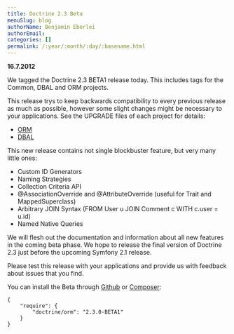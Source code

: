 ```yaml
---
title: Doctrine 2.3 Beta
menuSlug: blog
authorName: Benjamin Eberlei 
authorEmail: 
categories: []
permalink: /:year/:month/:day/:basename.html
---
```

**16.7.2012**

We tagged the Doctrine 2.3 BETA1 release today. This includes tags for
the Common, DBAL and ORM projects.

This release trys to keep backwards compatibility to every previous
release as much as possible, however some slight changes might be
necessary to your applications. See the UPGRADE files of each project
for details:

-   [ORM](https://github.com/doctrine/doctrine2/blob/master/UPGRADE.md)
-   [DBAL](https://github.com/doctrine/dbal/blob/master/UPGRADE)

This new release contains not single blockbuster feature, but very many
little ones:

-   Custom ID Generators
-   Naming Strategies
-   Collection Criteria API
-   @AssociationOverride and @AttributeOverride (useful for Trait and
    MappedSuperclass)
-   Arbitrary JOIN Syntax (FROM User u JOIN Comment c WITH c.user =
    u.id)
-   Named Native Queries

We will flesh out the documentation and information about all new
features in the coming beta phase. We hope to release the final version
of Doctrine 2.3 just before the upcoming Symfony 2.1 release.

Please test this release with your applications and provide us with
feedback about issues that you find.

You can install the Beta through
[Github](https://github.com/doctrine/doctrine2) or
[Composer](http://www.packagist.org):

    {
        "require": {
            "doctrine/orm": "2.3.0-BETA1"
        }
    }

